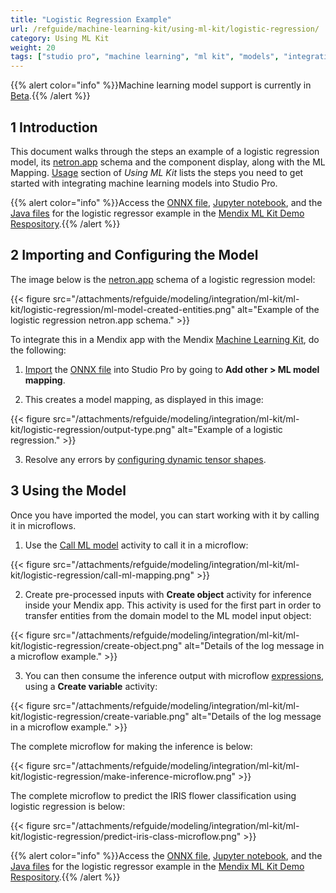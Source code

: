 ```yaml
---
title: "Logistic Regression Example"
url: /refguide/machine-learning-kit/using-ml-kit/logistic-regression/
category: Using ML Kit
weight: 20
tags: ["studio pro", "machine learning", "ml kit", "models", "integration", "example", "logistic regression"]
---
```

{{% alert color="info" %}}Machine learning model support is currently in [Beta](/releasenotes/beta-features/).{{% /alert %}}

## 1 Introduction

This document walks through the steps an example of a logistic regression model, its [netron.app](https://netron.app/) schema and the component display, along with the ML Mapping.  [Usage](/refguide/machine-learning-kit/using-ml-kit/#usage) section of *Using ML Kit* lists the steps you need to get started with integrating machine learning models into Studio Pro. 

{{% alert color="info" %}}Access the [ONNX file](https://github.com/mendix/mlkit-demo-apps/tree/main/mlsource/iris_logisticregression), [Jupyter notebook](https://github.com/mendix/mlkit-demo-apps/blob/main/notebooks/iris_lr.ipynb), and the [Java files](https://github.com/mendix/mlkit-demo-apps/tree/main/javasource/iris_logisticregression/proxies) for the logistic regressor example in the [Mendix ML Kit Demo Respository](https://github.com/mendix/mlkit-demo-apps#getting-started).{{% /alert %}}

## 2 Importing and Configuring the Model

The image below is the [netron.app](https://netron.app/) schema of a logistic regression model:

{{< figure src="/attachments/refguide/modeling/integration/ml-kit/ml-kit/logistic-regression/ml-model-created-entities.png" alt="Example of the logistic regression netron.app schema." >}}

To integrate this in a Mendix app with the Mendix [Machine Learning Kit](/refguide/machine-learning-kit/), do the following:

1. [Import](/refguide/machine-learning-kit/using-ml-kit/#import-model) the [ONNX file](https://github.com/mendix/mlkit-demo-apps/tree/main/mlsource/iris_logisticregression) into Studio Pro by going to **Add other > ML model mapping**.

2. This creates a model mapping, as displayed in this image:

{{< figure src="/attachments/refguide/modeling/integration/ml-kit/ml-kit/logistic-regression/output-type.png" alt="Example of a logistic regression." >}}

3. Resolve any errors by [configuring dynamic tensor shapes](/refguide/machine-learning-kit/using-ml-kit/#dynamic-shapes).

## 3 Using the Model

Once you have imported the model, you can start working with it by calling it in microflows.

1. Use the [Call ML model](/refguide/call-ml-model/) activity to call it in a microflow:

{{< figure src="/attachments/refguide/modeling/integration/ml-kit/ml-kit/logistic-regression/call-ml-mapping.png" >}}

2. Create pre-processed inputs with **Create object** activity for inference inside your Mendix app. This activity is used for the first part in order to transfer entities from the domain model to the ML model input object:

{{< figure src="/attachments/refguide/modeling/integration/ml-kit/ml-kit/logistic-regression/create-object.png" alt="Details of the log message in a microflow example." >}}

3. You can then consume the inference output with microflow [expressions](/refguide/expressions/), using a **Create variable** activity:

{{< figure src="/attachments/refguide/modeling/integration/ml-kit/ml-kit/logistic-regression/create-variable.png" alt="Details of the log message in a microflow example." >}}

The complete microflow for making the inference is below:

{{< figure src="/attachments/refguide/modeling/integration/ml-kit/ml-kit/logistic-regression/make-inference-microflow.png" >}}

The complete microflow to predict the IRIS flower classification using logistic regression is below:

{{< figure src="/attachments/refguide/modeling/integration/ml-kit/ml-kit/logistic-regression/predict-iris-class-microflow.png" >}}

{{% alert color="info" %}}Access the [ONNX file](https://github.com/mendix/mlkit-demo-apps/tree/main/mlsource/iris_logisticregression), [Jupyter notebook](https://github.com/mendix/mlkit-demo-apps/blob/main/notebooks/iris_lr.ipynb), and the [Java files](https://github.com/mendix/mlkit-demo-apps/tree/main/javasource/iris_logisticregression/proxies) for the logistic regressor example in the [Mendix ML Kit Demo Respository](https://github.com/mendix/mlkit-demo-apps#getting-started).{{% /alert %}}
